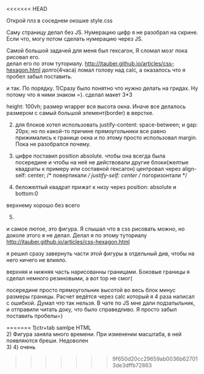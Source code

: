 <<<<<<< HEAD
<!-- 1)ctr+tab samlpe HTML -->

Открой плз в соседнем окошке style.css 

Саму страницу делал без JS. Нумерацию цифр я не разобрал на скрине. Если что, могу потом сделать нумерацию через JS.

Самой большой задачей для меня был гексагон, Я сломал мозг пока рисовал его.  
делал его по этом туториалу.
http://jtauber.github.io/articles/css-hexagon.html
долго(4часа) ломал голову над calс, а оказалось что я пробел забыл поставить.


и так. По порядку. 
1)Сразу было понятно что нужно делать на гридах. Ну потому что я ними знаком =). 
сделал макет 3*3 

 height: 100vh; размер  wrapper вся высота окна. Иначе все делалось размером с самый большой элемент(border) в верстке. 

 2) для блоков хотел использовать justify-content: space-between; и gap: 20px; но по какой-то причине прямоугольники все равно прижимались к границе окна и по этому просто использовал margin. Пока не разобрался почему.


3) цифре поставил position absolute.  чтобы она всегда была посередине и чтобы на неё не действовали другие блоки(желтые квадраты к примеру или составной гексагон)
центровал через
    align-self: center; 
    /* повертикали */
    justify-self: center
    /* погоризонтали */


4) беложелтый квадрат прижат к низу через position: absolute и bottom:0

верхнему хорошо без всего

5)
и самое лютое, это фигура. 
Я слышал что в css рисовать можно, но доколе этого я не делал.
Делал я по этому туториалу http://jtauber.github.io/articles/css-hexagon.html

я решил сразу завернуть части этой фигуры в отдельный див, чтобы на него ничего не влияло. 

верхняя и нижняя часть нарисованны границами. Боковые границы я сделал немного резиновыми, а вот top не смог(

посередине просто прямоугольник высотой во весь блок минус размеры границы. Расчет ведётся через calc который я 4 раза написал с ошибкой. Думал что так нельзя. В чате по JS мне дали подзатыльник, и отправили читать доку, что было справедливо.
Я просто забыл поставить пробелы=) 








=======
1)ctr+tab samlpe HTML<br>
2) Фигура заняла много времени. При изменении масштаба, в ней появляются бреши. Недоволен<br>
3) 
4) очень
>>>>>>> 9f650d20cc29659ab0036b627013de3dffb72863

